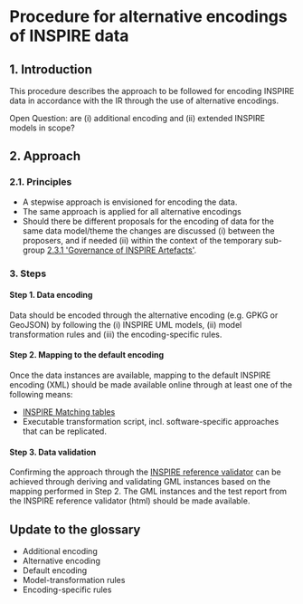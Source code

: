 # Procedure for alternative encodings of INSPIRE data

## 1. Introduction
This procedure describes the approach to be followed for encoding INSPIRE data in accordance with the IR through the use of alternative encodings.

Open Question: are (i) additional encoding and (ii) extended INSPIRE models in scope? 

## 2. Approach

### 2.1. Principles
- A stepwise approach is envisioned for encoding the data. 
- The same approach is applied for all alternative encodings
- Should there be different proposals for the encoding of data for the same data model/theme the changes are discussed (i) between the proposers, and if needed (ii) within the context of the temporary sub-group [2.3.1 'Governance of INSPIRE Artefacts'](https://webgate.ec.europa.eu/fpfis/wikis/display/InspireMIG/Action+2.3+Simplification+of+INSPIRE+implementation).

### 3. Steps

#### Step 1. Data encoding
Data should be encoded through the alternative encoding (e.g. GPKG or GeoJSON) by following the (i) INSPIRE UML models, (ii) model transformation rules and (iii) the encoding-specific rules.

#### Step 2. Mapping to the default encoding
Once the data instances are available, mapping to the default INSPIRE encoding (XML) should be made available online through at least one of the following means:
- [INSPIRE Matching tables](https://inspire.ec.europa.eu/data-model/approved/r4618-ir/mapping/)
- Executable transformation script, incl. software-specific approaches that can be replicated.

#### Step 3. Data validation
Confirming the approach through the [INSPIRE reference validator](https://inspire.ec.europa.eu/validator/) can be achieved through deriving and validating GML instances based on the mapping performed in Step 2. The GML instances and the test report from the INSPIRE reference validator (html) should be made available.

## Update to the glossary
- Additional encoding
- Alternative encoding
- Default encoding
- Model-transformation rules
- Encoding-specific rules

